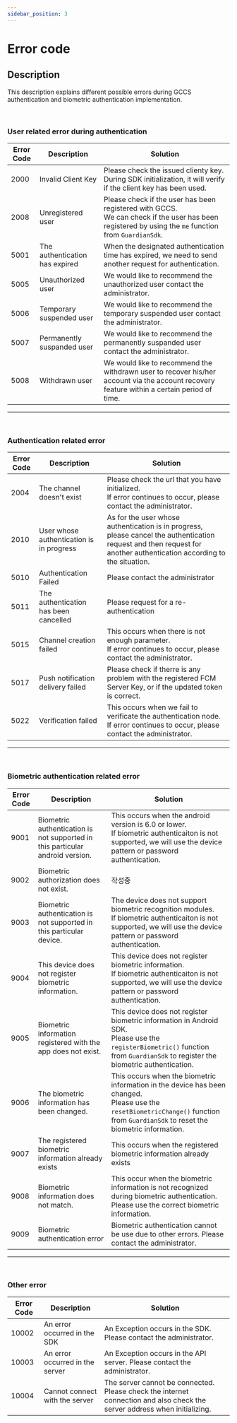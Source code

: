 ```yaml
---
sidebar_position: 3
---
```

# Error code

## Description
This description explains different possible errors during GCCS authentication and biometric authentication implementation.

<br/>

### User related error during authentication
|Error Code|Description|Solution|
|------|---|---|
|2000|Invalid Client Key|Please check the issued clienty key. <br/> During SDK initialization, it will verify if the client key has been used.|
|2008|Unregistered user|Please check if the user has been registered with GCCS. <br/> We can check if the user has been registered by using the `me` function from `GuardianSdk`. |
|5001|The authentication has expired|When the designated authentication time has expired, we need to send another request for authentication.|
|5005|Unauthorized user|We would like to recommend the unauthorized user contact the administrator.|
|5006|Temporary suspended user|We would like to recommend the temporary suspended user contact the administrator.|
|5007|Permanently suspanded user|We would like to recommend the permanently suspanded user contact the administrator.|
|5008|Withdrawn user|We would like to recommend the withdrawn user to recover his/her account via the account recovery feature within a certain period of time.|

---

<br/>

### Authentication related error
|Error Code|Description|Solution|
|------|---|---|
|2004|The channel doesn't exist|Please check the url that you have initialized. <br/>If error continues to occur, please contact the administrator.|
|2010|User whose authentication is in progress|As for the user whose authentication is in progress, please cancel the authentication request and then request for another authentication according to the situation.|
|5010|Authentication Failed|Please contact the administrator|
|5011|The authentication has been cancelled|Please request for a re-authentication|
|5015|Channel creation failed|This occurs when there is not enough parameter. <br/>If error continues to occur, please contact the administrator.|
|5017|Push notification delivery failed|Please check if therre is any problem with the registered FCM Server Key, or if the updated token is correct.|
|5022|Verification failed|This occurs when we fail to verificate the authentication node.<br/>If error continues to occur, please contact the administrator.|

---
<br/>

### Biometric authentication related error
|Error Code|Description|Solution|
|------|---|---|
|9001|Biometric authentication is not supported in this particular android version.|This occurs when the android version is 6.0 or lower.<br/> If biometric authenticaiton is not supported, we will use the device pattern or password authentication. |
|9002|Biometric authorization does not exist.|작성중|
|9003|Biometric authentication is not supported in this particular device.|The device does not support biometric recognition modules. <br/> If biometric authenticaiton is not supported, we will use the device pattern or password authentication.|
|9004|This device does not register biometric information.|This device does not register biometric information. <br/> If biometric authenticaiton is not supported, we will use the device pattern or password authentication.|
|9005|Biometric information registered with the app does not exist.|This device does not register biometric information in Android SDK. <br/> Please use the `registerBiometric()` function from  `GuardianSdk` to register the biometric authentication.|
|9006|The biometric information has been changed.|This occurs when the biometric information in the device has been changed. <br/> Please use the `resetBiometricChange()` function from `GuardianSdk` to reset the biometric information.|
|9007|The registered biometric information already exists|This occurs when the registered biometric information already exists|
|9008|Biometric information does not match.|This occur when the biometric information is not recognized during biometric authentication. Please use the correct biometric information.|
|9009|Biometric authentication error|Biometric authentication cannot be use due to other errors. Please contact the administrator.|

---

<br/>

### Other error
|Error Code|Description|Solution|
|------|---|---|
|10002|An error occurred in the SDK|An Exception occurs in the SDK. Please contact the administrator.|
|10003|An error occurred in the server|An Exception occurs in the API server. Please contact the administrator.|
|10004|Cannot connect with the server|The server cannot be connected. Please check the internet connection and also check the server address when initializing.|

















